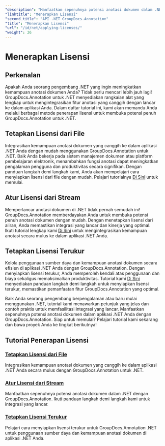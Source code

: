 ```yaml
---
"description": "Manfaatkan sepenuhnya potensi anotasi dokumen dalam .NET dengan GroupDocs.Annotation. Ikuti tutorial langkah demi langkah kami untuk integrasi yang lancar."
"linktitle": "Menerapkan Lisensi"
"second_title": "API .NET GroupDocs.Annotation"
"title": "Menerapkan Lisensi"
"url": "/id/net/applying-licenses/"
"weight": 26
---
```


# Menerapkan Lisensi

## Perkenalan

Apakah Anda seorang pengembang .NET yang ingin meningkatkan kemampuan anotasi dokumen Anda? Tidak perlu mencari lebih jauh lagi! GroupDocs.Annotation untuk .NET menyediakan rangkaian alat yang lengkap untuk mengintegrasikan fitur anotasi yang canggih dengan lancar ke dalam aplikasi Anda. Dalam daftar tutorial ini, kami akan memandu Anda melalui berbagai metode penerapan lisensi untuk membuka potensi penuh GroupDocs.Annotation untuk .NET.

## Tetapkan Lisensi dari File
Integrasikan kemampuan anotasi dokumen yang canggih ke dalam aplikasi .NET Anda dengan mudah menggunakan GroupDocs.Annotation untuk .NET. Baik Anda bekerja pada sistem manajemen dokumen atau platform pembelajaran elektronik, menambahkan fungsi anotasi dapat meningkatkan pengalaman pengguna dan produktivitas secara signifikan. Dengan panduan langkah demi langkah kami, Anda akan mempelajari cara menyiapkan lisensi dari file dengan mudah. Pelajari tutorialnya [Di Sini](./set-license-from-file/) untuk memulai.

## Atur Lisensi dari Stream
Memperlancar anotasi dokumen di .NET tidak pernah semudah ini! GroupDocs.Annotation memberdayakan Anda untuk membuka potensi penuh anotasi dokumen dengan mudah. Dengan menetapkan lisensi dari aliran, Anda memastikan integrasi yang lancar dan kinerja yang optimal. Ikuti tutorial lengkap kami [Di Sini](./set-license-from-stream/) untuk mengintegrasikan kemampuan anotasi secara mulus ke dalam aplikasi .NET Anda.

## Tetapkan Lisensi Terukur
Kelola penggunaan sumber daya dan kemampuan anotasi dokumen secara efisien di aplikasi .NET Anda dengan GroupDocs.Annotation. Dengan menyiapkan lisensi terukur, Anda memperoleh kendali atas penggunaan dan biaya sekaligus memaksimalkan produktivitas. Tutorial kami [Di Sini](./set-metered-license/) menyediakan panduan langkah demi langkah untuk menyiapkan lisensi terukur, memastikan pemanfaatan fitur GroupDocs.Annotation yang optimal.

Baik Anda seorang pengembang berpengalaman atau baru mulai menggunakan .NET, tutorial kami menawarkan petunjuk yang jelas dan contoh praktis untuk memfasilitasi integrasi yang lancar. Manfaatkan sepenuhnya potensi anotasi dokumen dalam aplikasi .NET Anda dengan GroupDocs.Annotation. Siap untuk memulai? Pelajari tutorial kami sekarang dan bawa proyek Anda ke tingkat berikutnya!

## Tutorial Penerapan Lisensi
### [Tetapkan Lisensi dari File](./set-license-from-file/)
Integrasikan kemampuan anotasi dokumen yang canggih ke dalam aplikasi .NET Anda secara mulus dengan GroupDocs.Annotation untuk .NET.
### [Atur Lisensi dari Stream](./set-license-from-stream/)
Manfaatkan sepenuhnya potensi anotasi dokumen dalam .NET dengan GroupDocs.Annotation. Ikuti panduan langkah demi langkah kami untuk integrasi yang lancar.
### [Tetapkan Lisensi Terukur](./set-metered-license/)
Pelajari cara menyiapkan lisensi terukur untuk GroupDocs.Annotation .NET untuk penggunaan sumber daya dan kemampuan anotasi dokumen di aplikasi .NET Anda.